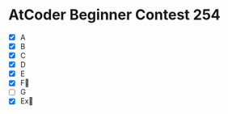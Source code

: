 # AtCoder Beginner Contest 254

- [x] A
- [x] B
- [x] C
- [x] D
- [x] E
- [x] F:bookmark_tabs:
- [ ] G
- [x] Ex:bookmark_tabs:
